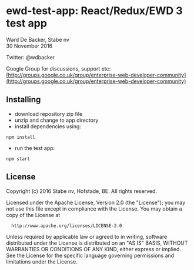 # ewd-test-app: React/Redux/EWD 3 test app

Ward De Backer, Stabe nv  
30 November 2016

Twitter: @wdbacker

Google Group for discussions, support etc: [http://groups.google.co.uk/group/enterprise-web-developer-community](http://groups.google.co.uk/group/enterprise-web-developer-community)

## Installing

- download repository zip file
- unzip and change to app directory
- install dependencies using:
```
npm install
```
- run the test app:
```
npm start
```

## License

 Copyright (c) 2016 Stabe nv, Hofstade, BE.
 All rights reserved.

  Licensed under the Apache License, Version 2.0 (the "License");
  you may not use this file except in compliance with the License.
  You may obtain a copy of the License at

      http://www.apache.org/licenses/LICENSE-2.0

  Unless required by applicable law or agreed to in writing, software
  distributed under the License is distributed on an "AS IS" BASIS,
  WITHOUT WARRANTIES OR CONDITIONS OF ANY KIND, either express or implied.
  See the License for the specific language governing permissions and
  limitations under the License.
